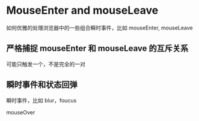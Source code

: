 # MouseEnter and mouseLeave
如何优雅的处理浏览器中的一些组合瞬时事件，比如 mouseEnter, mouseLeave

## 严格捕捉 mouseEnter 和 mouseLeave 的互斥关系

可能只触发一个，不是完全的一对

## 瞬时事件和状态回弹
瞬时事件，比如 blur，foucus

mouseOver